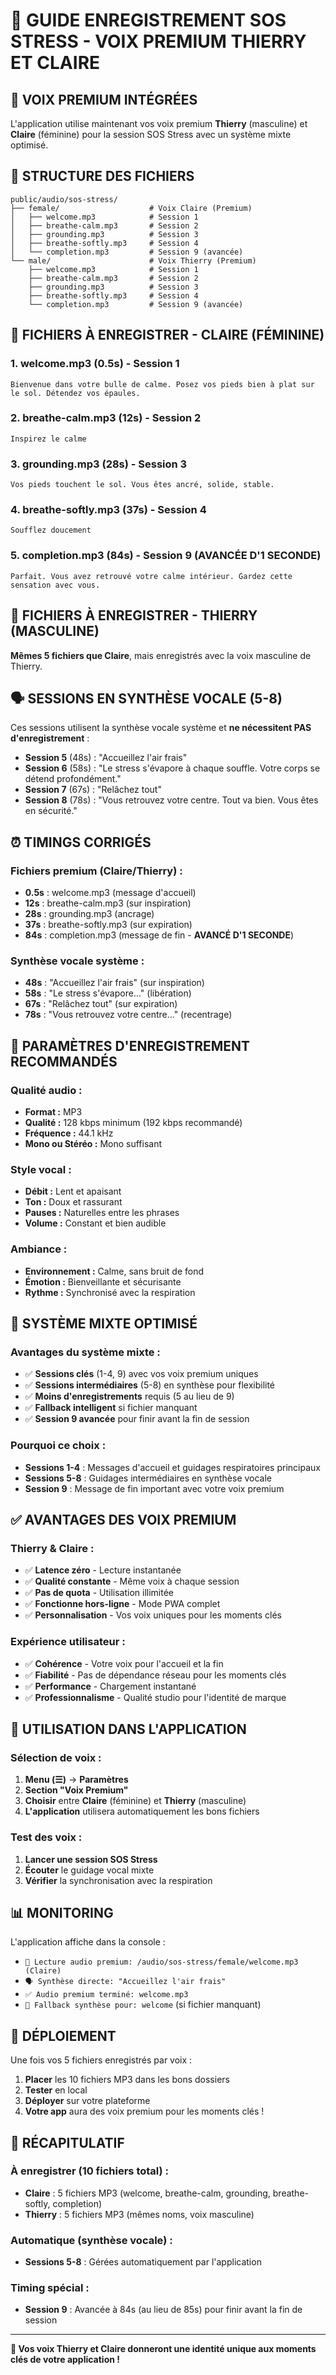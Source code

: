 # 🎤 GUIDE ENREGISTREMENT SOS STRESS - VOIX PREMIUM THIERRY ET CLAIRE

## 🎯 **VOIX PREMIUM INTÉGRÉES**

L'application utilise maintenant vos voix premium **Thierry** (masculine) et **Claire** (féminine) pour la session SOS Stress avec un système mixte optimisé.

## 📁 **STRUCTURE DES FICHIERS**

```
public/audio/sos-stress/
├── female/                    # Voix Claire (Premium)
│   ├── welcome.mp3            # Session 1
│   ├── breathe-calm.mp3       # Session 2
│   ├── grounding.mp3          # Session 3
│   ├── breathe-softly.mp3     # Session 4
│   └── completion.mp3         # Session 9 (avancée)
└── male/                      # Voix Thierry (Premium)
    ├── welcome.mp3            # Session 1
    ├── breathe-calm.mp3       # Session 2
    ├── grounding.mp3          # Session 3
    ├── breathe-softly.mp3     # Session 4
    └── completion.mp3         # Session 9 (avancée)
```

## 🎤 **FICHIERS À ENREGISTRER - CLAIRE (FÉMININE)**

### **1. welcome.mp3** (0.5s) - Session 1
```
Bienvenue dans votre bulle de calme. Posez vos pieds bien à plat sur le sol. Détendez vos épaules.
```

### **2. breathe-calm.mp3** (12s) - Session 2
```
Inspirez le calme
```

### **3. grounding.mp3** (28s) - Session 3
```
Vos pieds touchent le sol. Vous êtes ancré, solide, stable.
```

### **4. breathe-softly.mp3** (37s) - Session 4
```
Soufflez doucement
```

### **5. completion.mp3** (84s) - Session 9 (AVANCÉE D'1 SECONDE)
```
Parfait. Vous avez retrouvé votre calme intérieur. Gardez cette sensation avec vous.
```

## 🎤 **FICHIERS À ENREGISTRER - THIERRY (MASCULINE)**

**Mêmes 5 fichiers que Claire**, mais enregistrés avec la voix masculine de Thierry.

## 🗣️ **SESSIONS EN SYNTHÈSE VOCALE (5-8)**

Ces sessions utilisent la synthèse vocale système et **ne nécessitent PAS d'enregistrement** :

- **Session 5** (48s) : "Accueillez l'air frais"
- **Session 6** (58s) : "Le stress s'évapore à chaque souffle. Votre corps se détend profondément."
- **Session 7** (67s) : "Relâchez tout"
- **Session 8** (78s) : "Vous retrouvez votre centre. Tout va bien. Vous êtes en sécurité."

## ⏰ **TIMINGS CORRIGÉS**

### **Fichiers premium (Claire/Thierry) :**
- **0.5s** : welcome.mp3 (message d'accueil)
- **12s** : breathe-calm.mp3 (sur inspiration)
- **28s** : grounding.mp3 (ancrage)
- **37s** : breathe-softly.mp3 (sur expiration)
- **84s** : completion.mp3 (message de fin - **AVANCÉ D'1 SECONDE**)

### **Synthèse vocale système :**
- **48s** : "Accueillez l'air frais" (sur inspiration)
- **58s** : "Le stress s'évapore..." (libération)
- **67s** : "Relâchez tout" (sur expiration)
- **78s** : "Vous retrouvez votre centre..." (recentrage)

## 🎯 **PARAMÈTRES D'ENREGISTREMENT RECOMMANDÉS**

### **Qualité audio :**
- **Format :** MP3
- **Qualité :** 128 kbps minimum (192 kbps recommandé)
- **Fréquence :** 44.1 kHz
- **Mono ou Stéréo :** Mono suffisant

### **Style vocal :**
- **Débit :** Lent et apaisant
- **Ton :** Doux et rassurant
- **Pauses :** Naturelles entre les phrases
- **Volume :** Constant et bien audible

### **Ambiance :**
- **Environnement :** Calme, sans bruit de fond
- **Émotion :** Bienveillante et sécurisante
- **Rythme :** Synchronisé avec la respiration

## 🔄 **SYSTÈME MIXTE OPTIMISÉ**

### **Avantages du système mixte :**
- ✅ **Sessions clés** (1-4, 9) avec vos voix premium uniques
- ✅ **Sessions intermédiaires** (5-8) en synthèse pour flexibilité
- ✅ **Moins d'enregistrements** requis (5 au lieu de 9)
- ✅ **Fallback intelligent** si fichier manquant
- ✅ **Session 9 avancée** pour finir avant la fin de session

### **Pourquoi ce choix :**
- **Sessions 1-4** : Messages d'accueil et guidages respiratoires principaux
- **Sessions 5-8** : Guidages intermédiaires en synthèse vocale
- **Session 9** : Message de fin important avec votre voix premium

## ✅ **AVANTAGES DES VOIX PREMIUM**

### **Thierry & Claire :**
- ✅ **Latence zéro** - Lecture instantanée
- ✅ **Qualité constante** - Même voix à chaque session
- ✅ **Pas de quota** - Utilisation illimitée
- ✅ **Fonctionne hors-ligne** - Mode PWA complet
- ✅ **Personnalisation** - Vos voix uniques pour les moments clés

### **Expérience utilisateur :**
- ✅ **Cohérence** - Votre voix pour l'accueil et la fin
- ✅ **Fiabilité** - Pas de dépendance réseau pour les moments clés
- ✅ **Performance** - Chargement instantané
- ✅ **Professionnalisme** - Qualité studio pour l'identité de marque

## 🎯 **UTILISATION DANS L'APPLICATION**

### **Sélection de voix :**
1. **Menu (☰)** → **Paramètres**
2. **Section "Voix Premium"**
3. **Choisir** entre **Claire** (féminine) et **Thierry** (masculine)
4. **L'application** utilisera automatiquement les bons fichiers

### **Test des voix :**
1. **Lancer une session SOS Stress**
2. **Écouter** le guidage vocal mixte
3. **Vérifier** la synchronisation avec la respiration

## 📊 **MONITORING**

L'application affiche dans la console :
- `🎵 Lecture audio premium: /audio/sos-stress/female/welcome.mp3 (Claire)`
- `🗣️ Synthèse directe: "Accueillez l'air frais"`
- `✅ Audio premium terminé: welcome.mp3`
- `🔄 Fallback synthèse pour: welcome` (si fichier manquant)

## 🚀 **DÉPLOIEMENT**

Une fois vos 5 fichiers enregistrés par voix :
1. **Placer** les 10 fichiers MP3 dans les bons dossiers
2. **Tester** en local
3. **Déployer** sur votre plateforme
4. **Votre app** aura des voix premium pour les moments clés !

## 🎵 **RÉCAPITULATIF**

### **À enregistrer (10 fichiers total) :**
- **Claire** : 5 fichiers MP3 (welcome, breathe-calm, grounding, breathe-softly, completion)
- **Thierry** : 5 fichiers MP3 (mêmes noms, voix masculine)

### **Automatique (synthèse vocale) :**
- **Sessions 5-8** : Gérées automatiquement par l'application

### **Timing spécial :**
- **Session 9** : Avancée à 84s (au lieu de 85s) pour finir avant la fin de session

---

**🎵 Vos voix Thierry et Claire donneront une identité unique aux moments clés de votre application !**
